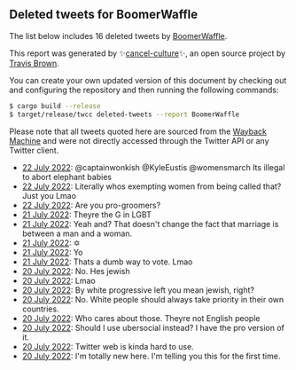 ## Deleted tweets for BoomerWaffle

The list below includes 16 deleted tweets by
[BoomerWaffle](https://twitter.com/BoomerWaffle).



This report was generated by ✨[cancel-culture](https://github.com/travisbrown/cancel-culture)✨,
an open source project by [Travis Brown](https://twitter.com/travisbrown).

You can create your own updated version of this document by checking out and configuring the
repository and then running the following commands:

```bash
$ cargo build --release
$ target/release/twcc deleted-tweets --report BoomerWaffle
```

Please note that all tweets quoted here are sourced from the
[Wayback Machine](https://web.archive.org) and were not directly accessed through the Twitter API or
any Twitter client.

* [22 July 2022](https://web.archive.org/web/20220722090418/https://twitter.com/BoomerWaffle/status/1550406371023040512): @captainwonkish @KyleEustis @womensmarch Its illegal to abort elephant babies <!--1550406371023040512-->
* [22 July 2022](https://web.archive.org/web/20220722030309/https://twitter.com/BoomerWaffle/status/1550315220538494981): Literally whos exempting women from being called that? Just you  Lmao <!--1550315220538494981-->
* [22 July 2022](https://web.archive.org/web/20220722025250/https://twitter.com/BoomerWaffle/status/1550312780103708672): Are you pro-groomers? <!--1550312780103708672-->
* [21 July 2022](https://web.archive.org/web/20220721153928/https://twitter.com/BoomerWaffle/status/1550142931620704256): Theyre the G in LGBT <!--1550142931620704256-->
* [21 July 2022](https://web.archive.org/web/20220721153347/https://twitter.com/BoomerWaffle/status/1550141808256045058): Yeah and? That doesn't change the fact that marriage is between a man and a woman. <!--1550141808256045058-->
* [21 July 2022](https://web.archive.org/web/20220721153117/https://twitter.com/BoomerWaffle/status/1550141166313582593): ✡️ <!--1550141166313582593-->
* [21 July 2022](https://web.archive.org/web/20220721192436/https://twitter.com/BoomerWaffle/status/1550133587957075973): Yo <!--1550133587957075973-->
* [21 July 2022](https://web.archive.org/web/20220721044411/https://twitter.com/BoomerWaffle/status/1549978294426038272): Thats a dumb way to vote. Lmao <!--1549978294426038272-->
* [20 July 2022](https://web.archive.org/web/20220721145425/https://twitter.com/BoomerWaffle/status/1549893510760767488): No. Hes jewish <!--1549893510760767488-->
* [20 July 2022](https://web.archive.org/web/20220720134941/https://twitter.com/BoomerWaffle/status/1549752963509264385): Lmao <!--1549752963509264385-->
* [20 July 2022](https://web.archive.org/web/20220720134256/https://twitter.com/BoomerWaffle/status/1549751423457304576): By white progressive left you mean jewish, right? <!--1549751423457304576-->
* [20 July 2022](https://web.archive.org/web/20220720133534/https://twitter.com/BoomerWaffle/status/1549749628786003970): No. White people should always take priority in their own countries. <!--1549749628786003970-->
* [20 July 2022](https://web.archive.org/web/20220720133110/https://twitter.com/BoomerWaffle/status/1549748672673460225): Who cares about those. Theyre not English people <!--1549748672673460225-->
* [20 July 2022](https://web.archive.org/web/20220720020502/https://twitter.com/BoomerWaffle/status/1549575768296267776): Should I use ubersocial instead? I have the pro version of it. <!--1549575768296267776-->
* [20 July 2022](https://web.archive.org/web/20220720020356/https://twitter.com/BoomerWaffle/status/1549575397414957057): Twitter web is kinda hard to use. <!--1549575397414957057-->
* [20 July 2022](https://web.archive.org/web/20220720015526/https://twitter.com/BoomerWaffle/status/1549573450788126720): I'm totally new here. I'm telling you this for the first time. <!--1549573450788126720-->
